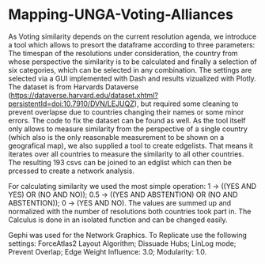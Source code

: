# Mapping-UNGA-Voting-Alliances

As Voting similarity depends on the current resolution agenda, we introduce a tool which allows to presort the dataframe according to three parameters: The timespan of the resolutions under consideration, the country from whose perspective the similarity is to be calculated and finally a selection of six categories, which can be selected in any combination. The settings are selected via a GUI implemented with Dash and results vizualized with Plotly. The dataset is from Harvards Dataverse (https://dataverse.harvard.edu/dataset.xhtml?persistentId=doi:10.7910/DVN/LEJUQZ), but required some cleaning to prevent overlapse due to countries changing their names or some minor errors. The code to fix the dataset can be found as well. As the tool itself only allows to measure similarity from the perspective of a single country (which also is the only reasonable measurement to be shown on a geografical map), we also supplied a tool to create edgelists. That means it iterates over all countries to measure the similarity to all other countries. The resulting 193 csvs can be joined to an edglist which can then be prcessed to create a network analysis.

For calculating similarity we used the most simple operation: 1 -> ((YES AND YES) OR (NO AND NO)); 0.5 -> ((YES AND ABSTENTION) OR (NO AND ABSTENTION)); 0 -> (YES AND NO). The values are summed up and normalized with the number of resolutions both countries took part in. The Calculus is done in an isolated function and can be changed easily.

Gephi was used for the Network Graphics. To Replicate use the following settings: ForceAtlas2 Layout Algorithm; Dissuade Hubs; LinLog mode; Prevent Overlap; Edge Weight Influence: 3.0; Modularity: 1.0.
